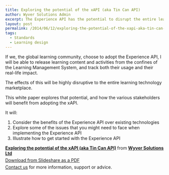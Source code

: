 ```yaml
---
title: Exploring the potential of the xAPI (aka Tin Can API)
author: Wyver Solutions Admin
excerpt: The Experience API has the potential to disrupt the entire learning technology marketplace. This white paper explores that potential and how the various stakeholders will benefit from adopting the xAPI.
layout: post
permalink: /2014/06/12/exploring-the-potential-of-the-xapi-aka-tin-can-api/
tags:
  - Standards
  - Learning design
---
```


If we, the global learning community, choose to adopt the Experience API, I will be able to release learning content and activities from the confines of the Learning Management System, and track both their usage and their real-life impact.

The effects of this will be highly disruptive to the entire learning technology marketplace.

This white paper explores that potential, and how the various stakeholders will benefit from adopting the xAPI.

It will:

  1. Consider the benefits of the Experience API over existing technologies
  2. Explore some of the issues that you might need to face when implementing the Experience API
  3. Illustrate how to get started with the Experience API



<div style="margin-bottom: 5px;">
  <strong> <a title="Exploring the potential of the xAPI (aka Tin Can API)" href="https://www.slideshare.net/MarkBerthelemy/exploring-the-potential-of-the-xapi-aka-tin-can-api" target="_blank">Exploring the potential of the xAPI (aka Tin Can API)</a> </strong> from <strong><a href="http://www.slideshare.net/MarkBerthelemy" target="_blank">Wyver Solutions Ltd</a></strong>
</div>

<div style="margin-bottom: 5px;">
  <a href="http://www.slideshare.net/MarkBerthelemy/exploring-the-potential-of-the-xapi-aka-tin-can-api">Download from Slideshare as a PDF</a>
</div>

<div style="margin-bottom: 5px;">
  <a title="Contact us" href="{{ site.url }}/contact-us/">Contact us</a> for more information, support or advice.
</div>
